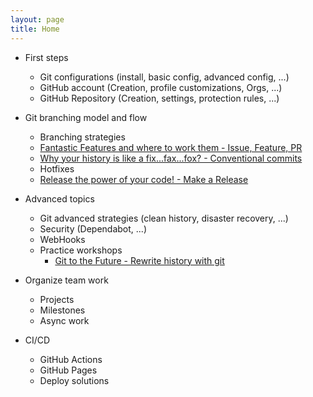 ```yaml
---
layout: page
title: Home
---
```


- First steps

  - Git configurations (install, basic config, advanced config, ...)
  - GitHub account (Creation, profile customizations, Orgs, ...)
  - GitHub Repository (Creation, settings, protection rules, ...)

- Git branching model and flow

  - Branching strategies
  - [Fantastic Features and where to work them - Issue, Feature, PR](/docs/en/issue-pr-branch.md)
  - [Why your history is like a fix...fax...fox? - Conventional commits](/docs/en/conventional-commits.md)
  - Hotfixes
  - [Release the power of your code! - Make a Release](/docs/en/release-flow.md)

- Advanced topics

  - Git advanced strategies (clean history, disaster recovery, ...)
  - Security (Dependabot, ...)
  - WebHooks
  - Practice workshops
    - [Git to the Future - Rewrite history with git](https://github.com/nicolaerario/git-to-the-future)

- Organize team work

  - Projects
  - Milestones
  - Async work

- CI/CD

  - GitHub Actions
  - GitHub Pages
  - Deploy solutions

